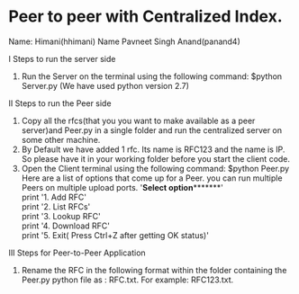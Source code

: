 # Peer to peer with Centralized Index.
Name: Himani(hhimani)
Name Pavneet Singh Anand(panand4)

I Steps to run the server side 


1) Run the Server on the terminal using the following command: 
$python Server.py (We have used python version 2.7) 

II Steps to run the Peer side 

1) Copy all the rfcs(that you you want to make available as a peer server)and Peer.py in a single 
folder and run the centralized server  on some other machine. 
2) By Default we have added 1 rfc. Its name is RFC123 and the name is IP. 
So please have it in your working folder before you start the client code. 
3) Open the Client terminal using the following command: $python Peer.py 
Here are a list of options that come up for a Peer. you can run multiple Peers on multiple upload ports.
'************Select option*******************'<br>
    print '1. Add RFC'<br>
    print '2. List RFCs'<br>
    print '3. Lookup RFC'<br>
    print '4. Download RFC'<br>
    print '5. Exit( Press Ctrl+Z after getting OK status)'<br>

III Steps for Peer-to-Peer Application 

1) Rename the RFC in the following format within the folder containing the Peer.py python file as : RFC<number>.txt. For example: RFC123.txt. 
